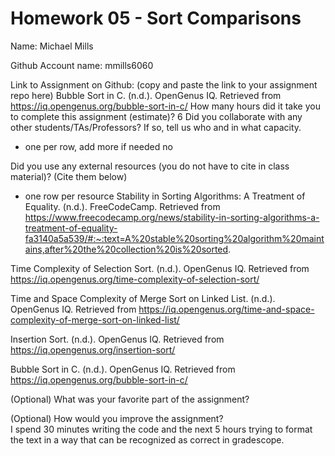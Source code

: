 # Homework 05 - Sort Comparisons

Name: Michael Mills

Github Account name: mmills6060  

Link to Assignment on Github: (copy and paste the link to your assignment repo here)
Bubble Sort in C. (n.d.). OpenGenus IQ. Retrieved from https://iq.opengenus.org/bubble-sort-in-c/
How many hours did it take you to complete this assignment (estimate)? 
6
Did you collaborate with any other students/TAs/Professors? If so, tell us who and in what capacity.  
- one per row, add more if needed
no

Did you use any external resources (you do not have to cite in class material)? (Cite them below)  
- one row per resource
Stability in Sorting Algorithms: A Treatment of Equality. (n.d.). FreeCodeCamp. Retrieved from https://www.freecodecamp.org/news/stability-in-sorting-algorithms-a-treatment-of-equality-fa3140a5a539/#:~:text=A%20stable%20sorting%20algorithm%20maintains,after%20the%20collection%20is%20sorted.

Time Complexity of Selection Sort. (n.d.). OpenGenus IQ. Retrieved from https://iq.opengenus.org/time-complexity-of-selection-sort/

Time and Space Complexity of Merge Sort on Linked List. (n.d.). OpenGenus IQ. Retrieved from https://iq.opengenus.org/time-and-space-complexity-of-merge-sort-on-linked-list/

Insertion Sort. (n.d.). OpenGenus IQ. Retrieved from https://iq.opengenus.org/insertion-sort/

Bubble Sort in C. (n.d.). OpenGenus IQ. Retrieved from https://iq.opengenus.org/bubble-sort-in-c/

(Optional) What was your favorite part of the assignment? 

(Optional) How would you improve the assignment?  
I spend 30 minutes writing the code and the next 5 hours trying to format the text in a way that can be recognized as correct in gradescope. 
